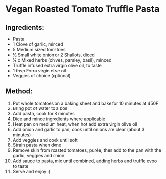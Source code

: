 # Vegan Roasted Tomato Truffle Pasta
## Ingredients:
- Pasta
- 1 Clove of garlic, minced
- 5 Medium sized tomatoes
- ½ Small white onion or 2 Shallots, diced
- ¼ c Mixed herbs (chives, parsley, basil), minced
- Truffle infused extra virgin olive oil, to taste
- 1 tbsp Extra virgin olive oil
- Veggies of choice (optional)

## Method:
1. Put whole tomatoes on a baking sheet and bake for 10 minutes at 450F
2. Bring pot of water to a boil
3. Add pasta, cook for 8 minutes
4. Dice and mince ingredients where applicable
5. Heat pan on medium heat, when hot add extra virgin olive oil
6. Add onion and garlic to pan, cook until onions are clear (about 3 minutes)
7. Add veggies and cook until soft
8. Strain pasta when done
9. Remove skin from roasted tomatoes, purée, then add to the pan with the garlic, veggies and onion
10. Add sauce to pasta, mix until combined, adding herbs and truffle evoo to taste
11. Serve and enjoy :)
